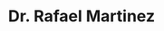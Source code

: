 ---
title: "Dr. Rafael Martinez"
draft: false

# page title background image
bg_image: "images/backgrounds/page-title.jpg"
# meta description
description : ""
# teacher portrait
image: "/images/networks/Rafael.jpg"
# course
course: "Research Fellow, Lee Kuan Yew Centre for Innovative Cities </br> Singapore University of Technology and Design, Singapore"

# biography
bio: ""
# type
type: "teacher"

weight: 14
---